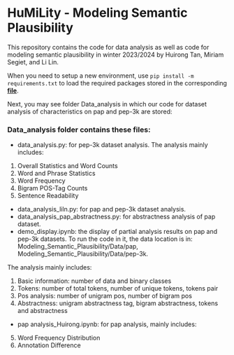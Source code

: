 # HuMiLity - Modeling Semantic Plausibility

This repository contains the code for data analysis as well as code for modeling semantic plausibility in winter 2023/2024 by Huirong Tan, Miriam Segiet, and Li Lin.

When you need to setup a new environment, use `pip install -m requirements.txt` to load the required packages stored in the corresponding [**file**](Modeling_Semantic_Plausibility/requirements.txt).

Next, you may see folder Data_analysis in which our code for dataset analysis of characteristics on pap and pep-3k are stored: 

### Data_analysis folder contains these files:
* data_analysis.py: for pep-3k dataset analysis. The analysis mainly includes:

1. Overall Statistics and Word Counts
2. Word and Phrase Statistics
3. Word Frequency
4. Bigram POS-Tag Counts
5. Sentence Readability


* data_analysis_liln.py: for pap and pep-3k dataset analysis.
* data_analysis_pap_abstractness.py: for abstractness analysis of pap dataset.
* demo_display.ipynb: the display of partial analysis results on pap and pep-3k datasets. To run the code in it, the data location is in: Modeling_Semantic_Plausibility/Data/pap, Modeling_Semantic_Plausibility/Data/pep-3k.

The analysis mainly includes:
1. Basic information: number of data and binary classes
2. Tokens: number of total tokens, number of unique tokens, tokens pair
3. Pos analysis: number of unigram pos, number of bigram pos
4. Abstractness: unigram abstractness tag, bigram abstractness, tokens and abstractness


* pap analysis_Huirong.ipynb: for pap analysis, mainly includes:
5.  Word Frequency Distribution
6. Annotation Difference

